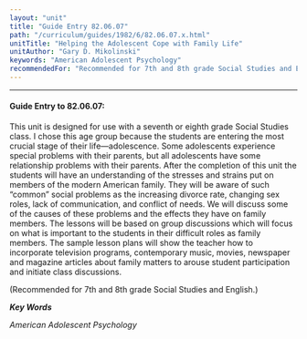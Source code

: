 ```yaml
---
layout: "unit"
title: "Guide Entry 82.06.07"
path: "/curriculum/guides/1982/6/82.06.07.x.html"
unitTitle: "Helping the Adolescent Cope with Family Life"
unitAuthor: "Gary D. Mikolinski"
keywords: "American Adolescent Psychology"
recommendedFor: "Recommended for 7th and 8th grade Social Studies and English."
---
```

<body>
<hr/>
<h4>
Guide Entry to 82.06.07:
</h4>
This unit is designed for use with a seventh or eighth grade Social Studies class.  I chose this age group because the students are entering the most crucial stage of their life—adolescence.  Some adolescents experience special problems with their parents, but all adolescents have some relationship problems with their parents.  After the completion of this unit the students will have an understanding of the stresses and strains put on members of the modern American family.  They will be aware of such “common” social problems as the increasing divorce rate, changing sex roles, lack of communication, and conflict of needs.  We will discuss some of the causes of these problems and the effects they have on family members.  The lessons will be based on group discussions which will focus on what is important to the students in their difficult roles as family members. The sample lesson plans will show the teacher how to incorporate television programs, contemporary music, movies, newspaper and magazine articles about family matters to arouse student participation and initiate class discussions.
<p>
(Recommended for 7th and 8th grade Social Studies and English.)
</p>
<p>
<b>
<i>
Key Words
</i>
</b>
<br/>
</p>
<p>
<i>
American Adolescent Psychology
</i>
</p>
</body>